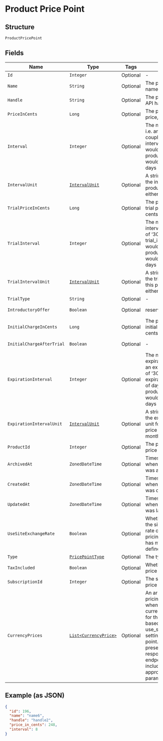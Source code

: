 
# Product Price Point

## Structure

`ProductPricePoint`

## Fields

| Name | Type | Tags | Description | Getter | Setter |
|  --- | --- | --- | --- | --- | --- |
| `Id` | `Integer` | Optional | - | Integer getId() | setId(Integer id) |
| `Name` | `String` | Optional | The product price point name | String getName() | setName(String name) |
| `Handle` | `String` | Optional | The product price point API handle | String getHandle() | setHandle(String handle) |
| `PriceInCents` | `Long` | Optional | The product price point price, in integer cents | Long getPriceInCents() | setPriceInCents(Long priceInCents) |
| `Interval` | `Integer` | Optional | The numerical interval. i.e. an interval of ‘30’ coupled with an interval_unit of day would mean this product price point would renew every 30 days | Integer getInterval() | setInterval(Integer interval) |
| `IntervalUnit` | [`IntervalUnit`](../../doc/models/interval-unit.md) | Optional | A string representing the interval unit for this product price point, either month or day | IntervalUnit getIntervalUnit() | setIntervalUnit(IntervalUnit intervalUnit) |
| `TrialPriceInCents` | `Long` | Optional | The product price point trial price, in integer cents | Long getTrialPriceInCents() | setTrialPriceInCents(Long trialPriceInCents) |
| `TrialInterval` | `Integer` | Optional | The numerical trial interval. i.e. an interval of ‘30’ coupled with an trial_interval_unit of day would mean this product price point would renew every 30 days | Integer getTrialInterval() | setTrialInterval(Integer trialInterval) |
| `TrialIntervalUnit` | [`IntervalUnit`](../../doc/models/interval-unit.md) | Optional | A string representing the trial interval unit for this product price point, either month or day | IntervalUnit getTrialIntervalUnit() | setTrialIntervalUnit(IntervalUnit trialIntervalUnit) |
| `TrialType` | `String` | Optional | - | String getTrialType() | setTrialType(String trialType) |
| `IntroductoryOffer` | `Boolean` | Optional | reserved for future use | Boolean getIntroductoryOffer() | setIntroductoryOffer(Boolean introductoryOffer) |
| `InitialChargeInCents` | `Long` | Optional | The product price point initial charge, in integer cents | Long getInitialChargeInCents() | setInitialChargeInCents(Long initialChargeInCents) |
| `InitialChargeAfterTrial` | `Boolean` | Optional | - | Boolean getInitialChargeAfterTrial() | setInitialChargeAfterTrial(Boolean initialChargeAfterTrial) |
| `ExpirationInterval` | `Integer` | Optional | The numerical expiration interval. i.e. an expiration_interval of ‘30’ coupled with an expiration_interval_unit of day would mean this product price point would expire every 30 days | Integer getExpirationInterval() | setExpirationInterval(Integer expirationInterval) |
| `ExpirationIntervalUnit` | [`IntervalUnit`](../../doc/models/interval-unit.md) | Optional | A string representing the expiration interval unit for this product price point, either month or day | IntervalUnit getExpirationIntervalUnit() | setExpirationIntervalUnit(IntervalUnit expirationIntervalUnit) |
| `ProductId` | `Integer` | Optional | The product id this price point belongs to | Integer getProductId() | setProductId(Integer productId) |
| `ArchivedAt` | `ZonedDateTime` | Optional | Timestamp indicating when this price point was archived | ZonedDateTime getArchivedAt() | setArchivedAt(ZonedDateTime archivedAt) |
| `CreatedAt` | `ZonedDateTime` | Optional | Timestamp indicating when this price point was created | ZonedDateTime getCreatedAt() | setCreatedAt(ZonedDateTime createdAt) |
| `UpdatedAt` | `ZonedDateTime` | Optional | Timestamp indicating when this price point was last updated | ZonedDateTime getUpdatedAt() | setUpdatedAt(ZonedDateTime updatedAt) |
| `UseSiteExchangeRate` | `Boolean` | Optional | Whether or not to use the site's exchange rate or define your own pricing when your site has multiple currencies defined. | Boolean getUseSiteExchangeRate() | setUseSiteExchangeRate(Boolean useSiteExchangeRate) |
| `Type` | [`PricePointType`](../../doc/models/price-point-type.md) | Optional | The type of price point | PricePointType getType() | setType(PricePointType type) |
| `TaxIncluded` | `Boolean` | Optional | Whether or not the price point includes tax | Boolean getTaxIncluded() | setTaxIncluded(Boolean taxIncluded) |
| `SubscriptionId` | `Integer` | Optional | The subscription id this price point belongs to | Integer getSubscriptionId() | setSubscriptionId(Integer subscriptionId) |
| `CurrencyPrices` | [`List<CurrencyPrice>`](../../doc/models/currency-price.md) | Optional | An array of currency pricing data is available when multiple currencies are defined for the site. It varies based on the use_site_exchange_rate setting for the price point. This parameter is present only in the response of read endpoints, after including the appropriate query parameter. | List<CurrencyPrice> getCurrencyPrices() | setCurrencyPrices(List<CurrencyPrice> currencyPrices) |

## Example (as JSON)

```json
{
  "id": 196,
  "name": "name6",
  "handle": "handle2",
  "price_in_cents": 248,
  "interval": 8
}
```

